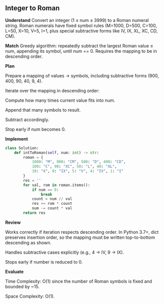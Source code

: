 ## Integer to Roman
**Understand**
Convert an integer (1 ≤ num ≤ 3999) to a Roman numeral string.
Roman numerals have fixed symbol rules (M=1000, D=500, C=100, L=50, X=10, V=5, I=1, plus special subtractive forms like IV, IX, XL, XC, CD, CM).

**Match**
Greedy algorithm: repeatedly subtract the largest Roman value ≤ num, appending its symbol, until num == 0. Requires the mapping to be in descending order.

**Plan**

Prepare a mapping of values → symbols, including subtractive forms (900, 400, 90, 40, 9, 4).

Iterate over the mapping in descending order:

Compute how many times current value fits into num.

Append that many symbols to result.

Subtract accordingly.

Stop early if num becomes 0.

**Implement**
```py
class Solution:
    def intToRoman(self, num: int) -> str:
        roman = {
            1000: "M", 900: "CM", 500: "D", 400: "CD",
            100: "C", 90: "XC", 50: "L", 40: "XL",
            10: "X", 9: "IX", 5: "V", 4: "IV", 1: "I"
        }
        res = ''
        for val, rom in roman.items():
            if num == 0:
                break
            count = num // val
            res += rom * count
            num -= count * val
        return res
```
**Review**

Works correctly if iteration respects descending order. In Python 3.7+, dict preserves insertion order, so the mapping must be written top-to-bottom descending as shown.

Handles subtractive cases explicitly (e.g., 4 → IV, 9 → IX).

Stops early if number is reduced to 0.

**Evaluate**

Time Complexity: O(1) since the number of Roman symbols is fixed and bounded by ~15.

Space Complexity: O(1).